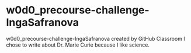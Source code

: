 # w0d0_precourse-challenge-IngaSafranova
w0d0_precourse-challenge-IngaSafranova created by GitHub Classroom
I chose to write about Dr. Marie Curie because I like science.
